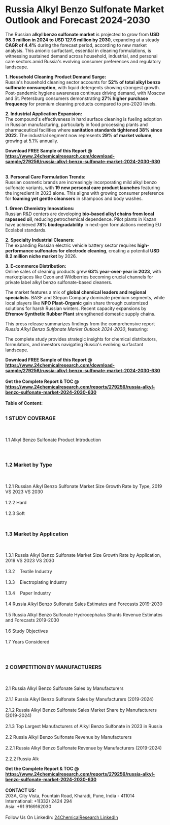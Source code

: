 <h1>Russia Alkyl Benzo Sulfonate Market Outlook and Forecast 2024-2030</h1><p>The Russian <strong>alkyl benzo sulfonate market</strong> is projected to grow from <strong>USD 98.3 million in 2024 to USD 127.6 million by 2030</strong>, expanding at a steady <strong>CAGR of 4.4%</strong> during the forecast period, according to new market analysis. This anionic surfactant, essential in cleaning formulations, is witnessing sustained demand across household, industrial, and personal care sectors amid Russia's evolving consumer preferences and regulatory landscape.</p><p><strong>1. Household Cleaning Product Demand Surge:</strong><br>
Russia's household cleaning sector accounts for <strong>52% of total alkyl benzo sulfonate consumption</strong>, with liquid detergents showing strongest growth. Post-pandemic hygiene awareness continues driving demand, with Moscow and St. Petersburg consumers demonstrating <strong>27% higher purchase frequency</strong> for premium cleaning products compared to pre-2020 levels.</p><p><strong>2. Industrial Application Expansion:</strong><br>
The compound's effectiveness in hard surface cleaning is fueling adoption in Russian manufacturing, particularly in food processing plants and pharmaceutical facilities where <strong>sanitation standards tightened 38% since 2022</strong>. The industrial segment now represents <strong>29% of market volume</strong>, growing at 5.1% annually.</p><div><b>Download FREE Sample of this Report @ 
            <a href="https://www.24chemicalresearch.com/download-sample/279256/russia-alkyl-benzo-sulfonate-market-2024-2030-630">
            https://www.24chemicalresearch.com/download-sample/279256/russia-alkyl-benzo-sulfonate-market-2024-2030-630</a></b></div><br><p><strong>3. Personal Care Formulation Trends:</strong><br>
Russian cosmetic brands are increasingly incorporating mild alkyl benzo sulfonate variants, with <strong>19 new personal care product launches</strong> featuring the ingredient in 2023 alone. This aligns with growing consumer preference for <strong>foaming yet gentle cleansers</strong> in shampoos and body washes.</p><p><strong>1. Green Chemistry Innovations:</strong><br>
Russian R&amp;D centers are developing <strong>bio-based alkyl chains from local rapeseed oil</strong>, reducing petrochemical dependence. Pilot plants in Kazan have achieved <strong>78% biodegradability</strong> in next-gen formulations meeting EU Ecolabel standards.</p><p><strong>2. Specialty Industrial Cleaners:</strong><br>
The expanding Russian electric vehicle battery sector requires <strong>high-performance sulfonates for electrode cleaning</strong>, creating a potential <strong>USD 8.2 million niche market</strong> by 2026.</p><p><strong>3. E-commerce Distribution:</strong><br>
Online sales of cleaning products grew <strong>63% year-over-year in 2023</strong>, with marketplaces like Ozon and Wildberries becoming crucial channels for private label alkyl benzo sulfonate-based cleaners.</p><p>The market features a mix of <strong>global chemical leaders and regional specialists</strong>. BASF and Stepan Company dominate premium segments, while local players like <strong>NPO Plast-Organic</strong> gain share through customized solutions for harsh Russian winters. Recent capacity expansions by <strong>Efremov Synthetic Rubber Plant</strong> strengthened domestic supply chains.</p><p>This press release summarizes findings from the comprehensive report <em>Russia Alkyl Benzo Sulfonate Market Outlook 2024-2030</em>, featuring:
</p><p>The complete study provides strategic insights for chemical distributors, formulators, and investors navigating Russia's evolving surfactant landscape.</p><div><b>Download FREE Sample of this Report @ 
            <a href="https://www.24chemicalresearch.com/download-sample/279256/russia-alkyl-benzo-sulfonate-market-2024-2030-630">
            https://www.24chemicalresearch.com/download-sample/279256/russia-alkyl-benzo-sulfonate-market-2024-2030-630</a></b></div><br><div><b>Get the Complete Report & TOC @ 
            <a href="https://www.24chemicalresearch.com/reports/279256/russia-alkyl-benzo-sulfonate-market-2024-2030-630">
            https://www.24chemicalresearch.com/reports/279256/russia-alkyl-benzo-sulfonate-market-2024-2030-630</a></b></div><br>
            <b>Table of Content:</b><p><h2><span style="font-size:16px"><strong>1 STUDY COVERAGE</strong></span></h2><br />
<p>1.1 Alkyl Benzo Sulfonate Product Introduction</p><br />
<h2><span style="font-size:16px"><strong>1.2 Market by Type</strong></span></h2><br />
<p>1.2.1 Russian Alkyl Benzo Sulfonate Market Size Growth Rate by Type, 2019 VS 2023 VS 2030<br /><br />
1.2.2 Hard&nbsp;&nbsp; &nbsp;<br /><br />
1.2.3 Soft<br /><br />
<h2><span style="font-size:16px"><strong>1.3 Market by Application</strong></span></h2><br />
<p>1.3.1 Russia Alkyl Benzo Sulfonate Market Size Growth Rate by Application, 2019 VS 2023 VS 2030<br /><br />
1.3.2&nbsp;&nbsp; &nbsp;Textile Industry<br /><br />
1.3.3&nbsp;&nbsp; &nbsp;Electroplating Industry<br /><br />
1.3.4&nbsp;&nbsp; &nbsp;Paper Industry<br /><br />
1.4 Russia Alkyl Benzo Sulfonate Sales Estimates and Forecasts 2019-2030<br /><br />
1.5 Russia Alkyl Benzo Sulfonate Hydrocephalus Shunts Revenue Estimates and Forecasts 2019-2030<br /><br />
1.6 Study Objectives<br /><br />
1.7 Years Considered</p><br />
<h2><span style="font-size:16px"><strong>2 COMPETITION BY MANUFACTURERS</strong></span></h2><br />
<p>2.1 Russia Alkyl Benzo Sulfonate Sales by Manufacturers<br /><br />
2.1.1 Russia Alkyl Benzo Sulfonate Sales by Manufacturers (2019-2024)<br /><br />
2.1.2 Russia Alkyl Benzo Sulfonate Sales Market Share by Manufacturers (2019-2024)<br /><br />
2.1.3 Top Largest Manufacturers of Alkyl Benzo Sulfonate in 2023 in Russia<br /><br />
2.2 Russia Alkyl Benzo Sulfonate Revenue by Manufacturers<br /><br />
2.2.1 Russia Alkyl Benzo Sulfonate Revenue by Manufacturers (2019-2024)<br /><br />
2.2.2 Russia Alk</p><div><b>Get the Complete Report & TOC @ 
            <a href="https://www.24chemicalresearch.com/reports/279256/russia-alkyl-benzo-sulfonate-market-2024-2030-630">
            https://www.24chemicalresearch.com/reports/279256/russia-alkyl-benzo-sulfonate-market-2024-2030-630</a></b></div><br><b>CONTACT US:</b><br>
            203A, City Vista, Fountain Road, Kharadi, Pune, India - 411014<br>
            International: +1(332) 2424 294<br>
            Asia: +91 9169162030 <br><br>
            Follow Us On LinkedIn: <a href="https://www.linkedin.com/company/24chemicalresearch/">24ChemicalResearch LinkedIn</a>